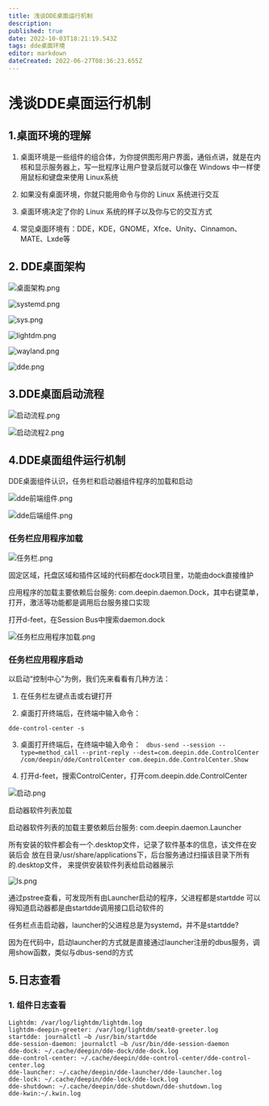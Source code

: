 ```yaml
---
title: 浅谈DDE桌面运行机制
description: 
published: true
date: 2022-10-03T18:21:19.543Z
tags: dde桌面环境
editor: markdown
dateCreated: 2022-06-27T08:36:23.655Z
---
```


# 浅谈DDE桌面运行机制  


## 1.桌面环境的理解  

  
1. 桌面环境是一些组件的组合体，为你提供图形用户界面，通俗点讲，就是在内核和显示服务器上，写一批程序让用户登录后就可以像在 Windows 中一样使用鼠标和键盘来使用 Linux系统

2. 如果没有桌面环境，你就只能用命令与你的 Linux 系统进行交互
 
3. 桌面环境决定了你的 Linux 系统的样子以及你与它的交互方式

4. 常见桌面环境有：DDE，KDE，GNOME，Xfce、Unity、Cinnamon、MATE、Lxde等

## 2. DDE桌面架构

![桌面架构.png](/桌面架构.png)

![systemd.png](/systemd.png)

![sys.png](/sys.png)

![lightdm.png](/lightdm.png)

![wayland.png](/wayland.png)

![dde.png](/dde.png)

## 3.DDE桌面启动流程

![启动流程.png](/启动流程.png)

![启动流程2.png](/启动流程2.png)

## 4.DDE桌面组件运行机制

DDE桌面组件认识，任务栏和启动器组件程序的加载和启动

![dde前端组件.png](/dde前端组件.png)

![dde后端组件.png](/dde后端组件.png)

### **任务栏应用程序加载**

![任务栏.png](/任务栏.png)


固定区域，托盘区域和插件区域的代码都在dock项目里，功能由dock直接维护

应用程序的加载主要依赖后台服务: com.deepin.daemon.Dock，其中右键菜单，打开，激活等功能都是调用后台服务接口实现

打开d-feet，在Session Bus中搜索daemon.dock

![任务栏应用程序加载.png](/任务栏应用程序加载.png)

### **任务栏应用程序启动**

以启动“控制中心”为例，我们先来看看有几种方法：

1. 在任务栏左键点击或右键打开

2. 桌面打开终端后，在终端中输入命令：

`dde-control-center -s`

3. 桌面打开终端后，在终端中输入命令：
`
dbus-send --session --type=method_call --print-reply --dest=com.deepin.dde.ControlCenter /com/deepin/dde/ControlCenter com.deepin.dde.ControlCenter.Show`  

  
4. 打开d-feet，搜索ControlCenter，打开com.deepin.dde.ControlCenter

![启动.png](/启动.png)

启动器软件列表加载

启动器软件列表的加载主要依赖后台服务: com.deepin.daemon.Launcher

所有安装的软件都会有一个.desktop文件，记录了软件基本的信息，该文件在安装后会
放在目录/usr/share/applications下，后台服务通过扫描该目录下所有的.desktop文件，
来提供安装软件列表给启动器展示


![ls.png](/ls.png)

通过pstree查看，可发现所有由Launcher启动的程序，父进程都是startdde
可以得知道启动器都是由startdde调用接口启动软件的

任务栏点击启动器，launcher的父进程总是为systemd，并不是startdde?

因为在代码中，启动launcher的方式就是直接通过launcher注册的dbus服务，调用show函数，类似与dbus-send的方式

## 5.日志查看

### 1. 组件日志查看
```
Lightdm: /var/log/lightdm/lightdm.log
lightdm-deepin-greeter: /var/log/lightdm/seat0-greeter.log
startdde: journalctl –b /usr/bin/startdde
dde-session-daemon: journalctl –b /usr/bin/dde-session-daemon
dde-dock: ~/.cache/deepin/dde-dock/dde-dock.log
dde-control-center: ~/.cache/deepin/dde-control-center/dde-control-center.log
dde-launcher: ~/.cache/deepin/dde-launcher/dde-launcher.log
dde-lock: ~/.cache/deepin/dde-lock/dde-lock.log
dde-shutdown: ~/.cache/deepin/dde-shutdown/dde-shutdown.log
dde-kwin:~/.kwin.log



```

